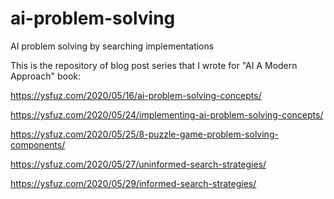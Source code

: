 # ai-problem-solving
AI problem solving by searching implementations

This is the repository of blog post series that I wrote for "AI A Modern Approach" book:

https://ysfuz.com/2020/05/16/ai-problem-solving-concepts/

https://ysfuz.com/2020/05/24/implementing-ai-problem-solving-concepts/

https://ysfuz.com/2020/05/25/8-puzzle-game-problem-solving-components/

https://ysfuz.com/2020/05/27/uninformed-search-strategies/

https://ysfuz.com/2020/05/29/informed-search-strategies/
